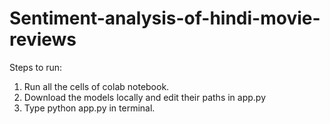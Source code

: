 # Sentiment-analysis-of-hindi-movie-reviews
Steps to run:
1. Run all the cells of colab notebook.
2. Download the models locally and edit their paths in app.py
3. Type python app.py in terminal.
